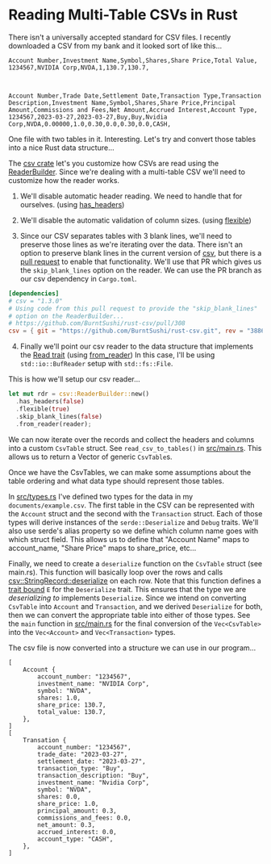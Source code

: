 # Reading Multi-Table CSVs in Rust

There isn't a universally accepted standard for CSV files. I recently downloaded a CSV from my bank and it looked sort of like this...

```csv
Account Number,Investment Name,Symbol,Shares,Share Price,Total Value,
1234567,NVIDIA Corp,NVDA,1,130.7,130.7,



Account Number,Trade Date,Settlement Date,Transaction Type,Transaction Description,Investment Name,Symbol,Shares,Share Price,Principal Amount,Commissions and Fees,Net Amount,Accrued Interest,Account Type,
1234567,2023-03-27,2023-03-27,Buy,Buy,Nvidia Corp,NVDA,0.00000,1.0,0.30,0.0,0.30,0.0,CASH,

```

One file with two tables in it. Interesting. Let's try and convert those tables into a nice Rust data structure...

The [csv crate](https://crates.io/crates/csv) let's you customize how CSVs are read using the [ReaderBuilder](https://docs.rs/csv/1.3.0/csv/struct.ReaderBuilder.html). Since we're dealing with a multi-table CSV we'll need to customize how the reader works.

1. We'll disable automatic header reading. We need to handle that for ourselves. (using [has_headers](https://docs.rs/csv/1.3.0/csv/struct.ReaderBuilder.html#method.has_headers))

2. We'll disable the automatic validation of column sizes. (using [flexible](https://docs.rs/csv/1.3.0/csv/struct.ReaderBuilder.html#method.flexible))

3. Since our CSV separates tables with 3 blank lines, we'll need to preserve those lines as we're iterating over the data. There isn't an option to preserve blank lines in the current version of [csv](https://crates.io/crates/csv), but there is a [pull request](https://github.com/BurntSushi/rust-csv/pull/308) to enable that functionality. We'll use that PR which gives us the `skip_blank_lines` option on the reader. We can use the PR branch as our csv dependency in `Cargo.toml`.

```toml
[dependencies]
# csv = "1.3.0"
# Using code from this pull request to provide the "skip_blank_lines"
# option on the ReaderBuilder... 
# https://github.com/BurntSushi/rust-csv/pull/308
csv = { git = "https://github.com/BurntSushi/rust-csv.git", rev = "3886a1b"}
```

4. Finally we'll point our csv reader to the data structure that implements the [Read trait](https://doc.rust-lang.org/nightly/std/io/trait.Read.html) (using [from_reader](https://docs.rs/csv/1.3.0/csv/struct.ReaderBuilder.html#method.from_reader)) In this case, I'll be using `std::io::BufReader` setup with `std::fs::File`.

This is how we'll setup our csv reader...

```rust
let mut rdr = csv::ReaderBuilder::new()
  .has_headers(false)
  .flexible(true)
  .skip_blank_lines(false)
  .from_reader(reader);
```

We can now iterate over the records and collect the headers and columns into a custom `CsvTable` struct. See `read_csv_to_tables()` in [src/main.rs](src/main.rs). This allows us to return a Vector of generic `CsvTable`s.

Once we have the CsvTables, we can make some assumptions about the table ordering and what data type should represent those tables.

In [src/types.rs](src/types.rs) I've defined two types for the data in my `documents/example.csv`. The first table in the CSV can be represented with the `Account` struct and the second with the `Transaction` struct. Each of those types will derive instances of the `serde::Deserialize` and `Debug` traits. We'll also use serde's alias property so we define which column name goes with which struct field. This allows us to define that "Account Name" maps to account_name, "Share Price" maps to share_price, etc...

Finally, we need to create a `deserialize` function on the `CsvTable` struct (see main.rs). This function will basically loop over the rows and calls [csv::StringRecord::deserialize](https://docs.rs/csv/latest/csv/struct.StringRecord.html#method.deserialize) on each row. Note that this function defines a [trait bound](https://doc.rust-lang.org/book/ch10-02-traits.html#trait-bound-syntax) `E` for the `Deserialize` trait. This ensures that the type we are *deserializing to* implements `Deserialize`. Since we intend on converting `CsvTable` into `Account` and `Transaction`, and we derived `Deserialize` for both, then we can convert the appropriate table into either of those types. See the `main` function in [src/main.rs](src/main.rs) for the final conversion of the `Vec<CsvTable>` into the `Vec<Account>` and `Vec<Transaction>` types.

The csv file is now converted into a structure we can use in our program...

```
[
    Account {
        account_number: "1234567",
        investment_name: "NVIDIA Corp",
        symbol: "NVDA",
        shares: 1.0,
        share_price: 130.7,
        total_value: 130.7,
    },
]
[
    Transation {
        account_number: "1234567",
        trade_date: "2023-03-27",
        settlement_date: "2023-03-27",
        transaction_type: "Buy",
        transaction_description: "Buy",
        investment_name: "Nvidia Corp",
        symbol: "NVDA",
        shares: 0.0,
        share_price: 1.0,
        principal_amount: 0.3,
        commissions_and_fees: 0.0,
        net_amount: 0.3,
        accrued_interest: 0.0,
        account_type: "CASH",
    },
]
```

